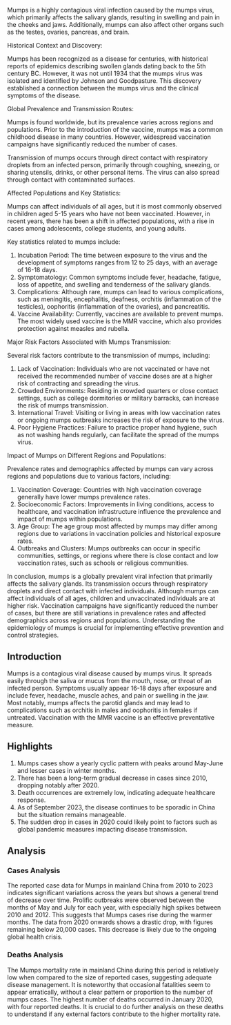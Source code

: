 Mumps is a highly contagious viral infection caused by the mumps virus, which primarily affects the salivary glands, resulting in swelling and pain in the cheeks and jaws. Additionally, mumps can also affect other organs such as the testes, ovaries, pancreas, and brain.

Historical Context and Discovery:

Mumps has been recognized as a disease for centuries, with historical reports of epidemics describing swollen glands dating back to the 5th century BC. However, it was not until 1934 that the mumps virus was isolated and identified by Johnson and Goodpasture. This discovery established a connection between the mumps virus and the clinical symptoms of the disease.

Global Prevalence and Transmission Routes:

Mumps is found worldwide, but its prevalence varies across regions and populations. Prior to the introduction of the vaccine, mumps was a common childhood disease in many countries. However, widespread vaccination campaigns have significantly reduced the number of cases.

Transmission of mumps occurs through direct contact with respiratory droplets from an infected person, primarily through coughing, sneezing, or sharing utensils, drinks, or other personal items. The virus can also spread through contact with contaminated surfaces.

Affected Populations and Key Statistics:

Mumps can affect individuals of all ages, but it is most commonly observed in children aged 5-15 years who have not been vaccinated. However, in recent years, there has been a shift in affected populations, with a rise in cases among adolescents, college students, and young adults.

Key statistics related to mumps include:

1. Incubation Period: The time between exposure to the virus and the development of symptoms ranges from 12 to 25 days, with an average of 16-18 days.
2. Symptomatology: Common symptoms include fever, headache, fatigue, loss of appetite, and swelling and tenderness of the salivary glands.
3. Complications: Although rare, mumps can lead to various complications, such as meningitis, encephalitis, deafness, orchitis (inflammation of the testicles), oophoritis (inflammation of the ovaries), and pancreatitis.
4. Vaccine Availability: Currently, vaccines are available to prevent mumps. The most widely used vaccine is the MMR vaccine, which also provides protection against measles and rubella.

Major Risk Factors Associated with Mumps Transmission:

Several risk factors contribute to the transmission of mumps, including:

1. Lack of Vaccination: Individuals who are not vaccinated or have not received the recommended number of vaccine doses are at a higher risk of contracting and spreading the virus.
2. Crowded Environments: Residing in crowded quarters or close contact settings, such as college dormitories or military barracks, can increase the risk of mumps transmission.
3. International Travel: Visiting or living in areas with low vaccination rates or ongoing mumps outbreaks increases the risk of exposure to the virus.
4. Poor Hygiene Practices: Failure to practice proper hand hygiene, such as not washing hands regularly, can facilitate the spread of the mumps virus.

Impact of Mumps on Different Regions and Populations:

Prevalence rates and demographics affected by mumps can vary across regions and populations due to various factors, including:

1. Vaccination Coverage: Countries with high vaccination coverage generally have lower mumps prevalence rates.
2. Socioeconomic Factors: Improvements in living conditions, access to healthcare, and vaccination infrastructure influence the prevalence and impact of mumps within populations.
3. Age Group: The age group most affected by mumps may differ among regions due to variations in vaccination policies and historical exposure rates.
4. Outbreaks and Clusters: Mumps outbreaks can occur in specific communities, settings, or regions where there is close contact and low vaccination rates, such as schools or religious communities.

In conclusion, mumps is a globally prevalent viral infection that primarily affects the salivary glands. Its transmission occurs through respiratory droplets and direct contact with infected individuals. Although mumps can affect individuals of all ages, children and unvaccinated individuals are at higher risk. Vaccination campaigns have significantly reduced the number of cases, but there are still variations in prevalence rates and affected demographics across regions and populations. Understanding the epidemiology of mumps is crucial for implementing effective prevention and control strategies.
## Introduction

Mumps is a contagious viral disease caused by mumps virus. It spreads easily through the saliva or mucus from the mouth, nose, or throat of an infected person. Symptoms usually appear 16-18 days after exposure and include fever, headache, muscle aches, and pain or swelling in the jaw. Most notably, mumps affects the parotid glands and may lead to complications such as orchitis in males and oophoritis in females if untreated. Vaccination with the MMR vaccine is an effective preventative measure.

## Highlights

1. Mumps cases show a yearly cyclic pattern with peaks around May-June and lesser cases in winter months.<br/>
2. There has been a long-term gradual decrease in cases since 2010, dropping notably after 2020.<br/>
3. Death occurrences are extremely low, indicating adequate healthcare response.<br/>
4. As of September 2023, the disease continues to be sporadic in China but the situation remains manageable.<br/>
5. The sudden drop in cases in 2020 could likely point to factors such as global pandemic measures impacting disease transmission.<br/>

## Analysis

### Cases Analysis
The reported case data for Mumps in mainland China from 2010 to 2023 indicates significant variations across the years but shows a general trend of decrease over time. Prolific outbreaks were observed between the months of May and July for each year, with especially high spikes between 2010 and 2012. This suggests that Mumps cases rise during the warmer months. The data from 2020 onwards shows a drastic drop, with figures remaining below 20,000 cases. This decrease is likely due to the ongoing global health crisis.

### Deaths Analysis
The Mumps mortality rate in mainland China during this period is relatively low when compared to the size of reported cases, suggesting adequate disease management. It is noteworthy that occasional fatalities seem to appear erratically, without a clear pattern or proportion to the number of mumps cases. The highest number of deaths occurred in January 2020, with four reported deaths. It is crucial to do further analysis on these deaths to understand if any external factors contribute to the higher mortality rate.
